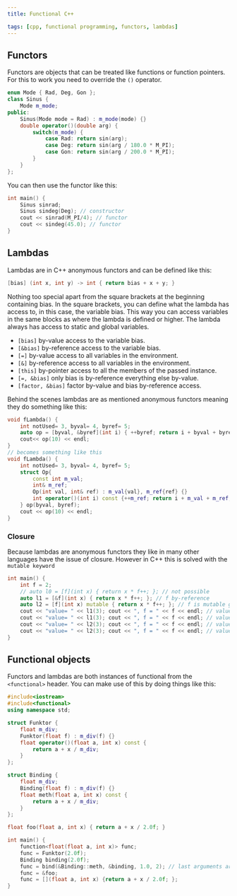 ```yaml
---
title: Functional C++

tags: [cpp, functional programming, functors, lambdas]
---
```


## Functors

Functors are objects that can be treated like functions or function pointers. For this to work you need to override the `()` operator.

```cpp
enum Mode { Rad, Deg, Gon };
class Sinus {
    Mode m_mode;
public:
    Sinus(Mode mode = Rad) : m_mode(mode) {}
    double operator()(double arg) {
        switch(m_mode) {
            case Rad: return sin(arg);
            case Deg: return sin(arg / 180.0 * M_PI);
            case Gon: return sin(arg / 200.0 * M_PI);
        }
    }
};
```

You can then use the functor like this:

```cpp
int main() {
    Sinus sinrad;
    Sinus sindeg(Deg); // constructor
    cout << sinrad(M_PI/4); // functor
    cout << sindeg(45.0); // functor
}
```

## Lambdas

Lambdas are in C++ anonymous functors and can be defined like this:

```cpp
[bias] (int x, int y) -> int { return bias + x + y; }
```

Nothing too special apart from the square brackets at the beginning containing bias. In the square brackets, you can define what the lambda has access to, in this case, the variable bias. This way you can access variables in the same blocks as where the lambda is defined or higher. The lambda always has access to static and global variables.

- `[bias]` by-value access to the variable bias.
- `[&bias]` by-reference access to the variable bias.
- `[=]` by-value access to all variables in the environment.
- `[&]` by-reference access to all variables in the environment.
- `[this]` by-pointer access to all the members of the passed instance.
- `[=, &bias]` only bias is by-reference everything else by-value.
- `[factor, &bias]` factor by-value and bias by-reference access.

Behind the scenes lambdas are as mentioned anonymous functors meaning they do something like this:

```cpp
void fLambda() {
    int notUsed= 3, byval= 4, byref= 5;
    auto op = [byval, &byref](int i) { ++byref; return i + byval + byref; };
    cout<< op(10) << endl;
}
// becomes something like this
void fLambda() {
    int notUsed= 3, byval= 4, byref= 5;
    struct Op{
        const int m_val;
        int& m_ref;
        Op(int val, int& ref) : m_val{val}, m_ref{ref} {}
        int operator()(int i) const {++m_ref; return i + m_val + m_ref; }
    } op(byval, byref);
    cout << op(10) << endl;
}
```

### Closure

Because lambdas are anonymous functors they like in many other languages have the issue of closure. However in C++ this is solved with the `mutable keyword`

```cpp
int main() {
    int f = 2;
    // auto l0 = [f](int x) { return x * f++; }; // not possible
    auto l1 = [&f](int x) { return x * f++; }; // f by-reference
    auto l2 = [f](int x) mutable { return x * f++; }; // f is mutable gets stored here, not lazy
    cout << "value= " << l1(3); cout << ", f = " << f << endl; // value = 6, f = 3
    cout << "value= " << l1(3); cout << ", f = " << f << endl; // value = 9, f = 4
    cout << "value= " << l2(3); cout << ", f = " << f << endl; // value = 6, f = 4 changed internal copy
    cout << "value= " << l2(3); cout << ", f = " << f << endl; // value = 9, f = 4 changed internal copy
}
```

## Functional objects

Functors and lambdas are both instances of functional from the `<functional>` header. You can make use of this by doing things like this:

```cpp
#include<iostream>
#include<functional>
using namespace std;

struct Funktor {
    float m_div;
    Funktor(float f) : m_div(f) {}
    float operator()(float a, int x) const {
        return a + x / m_div;
    }
};

struct Binding {
    float m_div;
    Binding(float f) : m_div(f) {}
    float meth(float a, int x) const {
        return a + x / m_div;
    }
};

float foo(float a, int x) { return a + x / 2.0f; }

int main() {
    function<float(float a, int x)> func;
    func = Funktor(2.0f);
    Binding binding(2.0f);
    func = bind(&Binding::meth, &binding, 1.0, 2); // last arguments are parameters
    func = &foo;
    func = [](float a, int x) {return a + x / 2.0f; };
}
```
